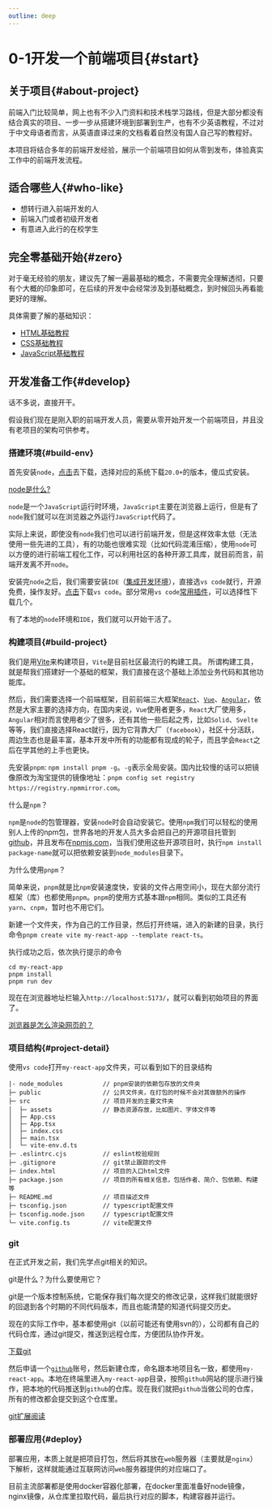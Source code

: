 ```yaml
---
outline: deep
---
```


# 0-1开发一个前端项目{#start}

## 关于项目{#about-project}

前端入门比较简单，网上也有不少入门资料和技术栈学习路线，但是大部分都没有结合真实的项目、一步一步从搭建环境到部署到生产，也有不少英语教程，不过对于中文母语者而言，从英语直译过来的文档看着自然没有国人自己写的教程好。

本项目将结合多年的前端开发经验，展示一个前端项目如何从零到发布，体验真实工作中的前端开发流程。

## 适合哪些人{#who-like}

- 想转行进入前端开发的人
- 前端入门或者初级开发者
- 有意进入此行的在校学生

## 完全零基础开始{#zero}

对于毫无经验的朋友，建议先了解一遍最基础的概念，不需要完全理解透彻，只要有个大概的印象即可，在后续的开发中会经常涉及到基础概念，到时候回头再看能更好的理解。

具体需要了解的基础知识：
- [HTML基础教程](https://web.dev/learn/html/overview?hl=zh-cn)
- [CSS基础教程](https://web.dev/learn/css/welcome?hl=zh-cn)
- [JavaScript基础教程](https://zh.javascript.info/intro)

## 开发准备工作{#develop}

话不多说，直接开干。

假设我们现在是刚入职的前端开发人员，需要从零开始开发一个前端项目，并且没有老项目的架构可供参考。

### 搭建环境{#build-env}

首先安装`node`，[点击](https://nodejs.org/en)去下载，选择对应的系统下载`20.0+`的版本，傻瓜式安装。

[node是什么?](https://developer.mozilla.org/zh-CN/docs/Learn/Server-side/Express_Nodejs/Introduction)

`node`是一个`JavaScript`运行时环境，`JavaScript`主要在浏览器上运行，但是有了`node`我们就可以在浏览器之外运行`JavaScript`代码了。

实际上来说，即使没有`node`我们也可以进行前端开发，但是这样效率太低（无法使用一些先进的工具），有的功能也很难实现（比如代码混淆压缩），使用`node`可以方便的进行前端工程化工作，可以利用社区的各种开源工具库，就目前而言，前端开发离不开`node`。

安装完`node`之后，我们需要安装`IDE`（[集成开发环境](https://aws.amazon.com/cn/what-is/ide/)），直接选`vs code`就行，开源免费，操作友好。[点击](https://code.visualstudio.com/Download)下载`vs code`。部分常用`vs code`[常用插件](https://cloud.tencent.com/developer/article/2109761)，可以选择性下载几个。

有了本地的`node`环境和`IDE`，我们就可以开始干活了。

### 构建项目{#build-project}

我们是用[Vite](https://cn.vitejs.dev/guide/why.html)来构建项目，`Vite`是目前社区最流行的构建工具。
所谓构建工具，就是帮我们搭建好一个基础的框架，我们直接在这个基础上添加业务代码和其他功能库。

然后，我们需要选择一个前端框架，目前前端三大框架[`React`](https://react.dev/learn)、[`Vue`](https://cn.vuejs.org/)、[`Angular`](https://angular.io/docs)，依然是大家主要的选择方向，在国内来说，`Vue`使用者更多，`React`大厂使用多，`Angular`相对而言使用者少了很多，还有其他一些后起之秀，比如`Solid`、`Svelte`等等，我们直接选择React就行，因为它背靠大厂（`facebook`），社区十分活跃，周边生态也是最丰富，基本开发中所有的功能都有现成的轮子，而且学会`React`之后在学其他的上手也更快。

先安装`pnpm`: `npm install pnpm -g`。`-g`表示全局安装。国内比较慢的话可以把镜像原改为淘宝提供的镜像地址：`pnpm config set registry https://registry.npmmirror.com`。

什么是`npm`？

`npm`是`node`的包管理器，安装`node`时会自动安装它。使用`npm`我们可以轻松的使用别人上传的npm包，世界各地的开发人员大多会把自己的开源项目托管到[github](https://github.com)，并且发布在[npmjs.com](https://www.npmjs.com/)，当我们使用这些开源项目时，执行`npm install package-name`就可以把依赖安装到`node_modules`目录下。

为什么使用`pnpm`？

简单来说，`pnpm`就是比`npm`安装速度快，安装的文件占用空间小，现在大部分流行框架（库）也都使用`pnpm`。`pnpm`的使用方式基本跟`npm`相同。类似的工具还有`yarn`、`cnpm`，暂时也不用它们。

新建一个文件夹，作为自己的工作目录，然后打开终端，进入的新建的目录，执行命令`pnpm create vite my-react-app --template react-ts`。

执行成功之后，依次执行提示的命令
```
cd my-react-app
pnpm install
pnpm run dev
```

现在在浏览器地址栏输入`http://localhost:5173/`，就可以看到初始项目的界面了。

[浏览器是怎么渲染网页的？](/guide/browser-render)

### 项目结构{#project-detail}

使用`vs code`打开`my-react-app`文件夹，可以看到如下的目录结构
```
|- node_modules           // pnpm安装的依赖包存放的文件夹
├─ public                 // 公共文件夹，在打包的时候不会对其做额外的操作
├─ src                    // 项目开发的主要文件夹
│  ├─ assets              // 静态资源存放，比如图片、字体文件等
│  ├─ App.css
│  ├─ App.tsx
│  ├─ index.css
│  ├─ main.tsx
│  └─ vite-env.d.ts
├─ .eslintrc.cjs          // eslint校验规则
├─ .gitignore             // git禁止跟踪的文件
├─ index.html             // 项目的入口html文件
├─ package.json           // 项目的所有相关信息，包括作者、简介、包依赖、构建等
├─ README.md              // 项目描述文件
├─ tsconfig.json          // typescript配置文件
├─ tsconfig.node.json     // typescript配置文件
└─ vite.config.ts         // vite配置文件
```

### git

在正式开发之前，我们先学点git相关的知识。

git是什么？为什么要使用它？

git是一个版本控制系统，它能保存我们每次提交的修改记录，这样我们就能很好的回退到各个时期的不同代码版本，而且也能清楚的知道代码提交历史。

现在的实际工作中，基本都使用git（以前可能还有使用svn的），公司都有自己的代码仓库，通过git提交，推送到远程仓库，方便团队协作开发。

[下载git](https://git-scm.com/)

然后申请一个[`github`](https://github.com/)账号，然后新建仓库，命名跟本地项目名一致，都使用`my-react-app`。本地在终端里进入`my-react-ap`p目录，按照`github`网站的提示进行操作，把本地的代码推送到`github`的仓库。现在我们就把`github`当做公司的仓库，所有的修改都会提交到这个仓库里。

[git扩展阅读](/guide/git)

### 部署应用{#deploy}

部署应用，本质上就是把项目打包，然后将其放在`web`服务器（主要就是`nginx`）下解析，这样就能通过互联网访问`web`服务器提供的对应端口了。

目前主流部署都是使用docker容器化部署，在docker里面准备好node镜像，nginx镜像，从仓库里拉取代码，最后执行对应的脚本，构建容器并运行。
